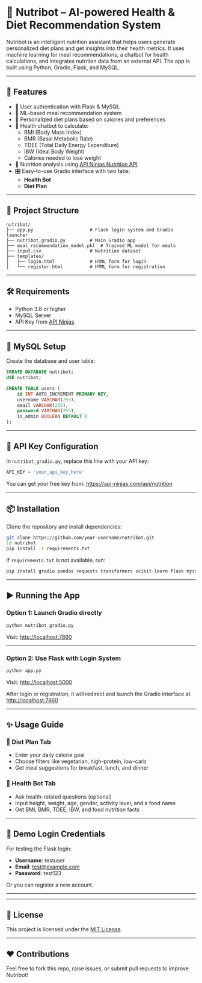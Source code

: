 # 🥗 Nutribot – AI-powered Health & Diet Recommendation System

Nutribot is an intelligent nutrition assistant that helps users generate personalized diet plans and get insights into their health metrics. It uses machine learning for meal recommendations, a chatbot for health calculations, and integrates nutrition data from an external API. The app is built using Python, Gradio, Flask, and MySQL.

---

## 🚀 Features

- 🔐 User authentication with Flask & MySQL
- 🧠 ML-based meal recommendation system
- 🍱 Personalized diet plans based on calories and preferences
- 💬 Health chatbot to calculate:
  - BMI (Body Mass Index)
  - BMR (Basal Metabolic Rate)
  - TDEE (Total Daily Energy Expenditure)
  - IBW (Ideal Body Weight)
  - Calories needed to lose weight
- 🥦 Nutrition analysis using [API Ninjas Nutrition API](https://api-ninjas.com/api/nutrition)
- 🎛️ Easy-to-use Gradio interface with two tabs:
  - **Health Bot**
  - **Diet Plan**

---

## 📁 Project Structure

```
nutribot/
├── app.py                     # Flask login system and Gradio launcher
├── nutribot_gradio.py         # Main Gradio app
├── meal_recommendation_model.pkl  # Trained ML model for meals
├── input.csv                  # Nutrition dataset
├── templates/
│   ├── login.html             # HTML form for login
│   └── register.html          # HTML form for registration
```

---

## 🛠️ Requirements

- Python 3.8 or higher
- MySQL Server
- API Key from [API Ninjas](https://api-ninjas.com/api/nutrition)

---

## 🔧 MySQL Setup

Create the database and user table:

```sql
CREATE DATABASE nutribot;
USE nutribot;

CREATE TABLE users (
    id INT AUTO_INCREMENT PRIMARY KEY,
    username VARCHAR(255),
    email VARCHAR(255),
    password VARCHAR(255),
    is_admin BOOLEAN DEFAULT 0
);
```

---

## 🔑 API Key Configuration

In `nutribot_gradio.py`, replace this line with your API key:

```python
API_KEY = 'your_api_key_here'
```

You can get your free key from: https://api-ninjas.com/api/nutrition

---

## 📦 Installation

Clone the repository and install dependencies:

```bash
git clone https://github.com/your-username/nutribot.git
cd nutribot
pip install -r requirements.txt
```

If `requirements.txt` is not available, run:

```bash
pip install gradio pandas requests transformers scikit-learn flask mysql-connector-python
```

---

## ▶️ Running the App

### Option 1: Launch Gradio directly

```bash
python nutribot_gradio.py
```

Visit: [http://localhost:7860](http://localhost:7860)

---

### Option 2: Use Flask with Login System

```bash
python app.py
```

Visit: [http://localhost:5000](http://localhost:5000)

After login or registration, it will redirect and launch the Gradio interface at [http://localhost:7860](http://localhost:7860)

---

## ✨ Usage Guide

### 🔷 Diet Plan Tab
- Enter your daily calorie goal
- Choose filters like vegetarian, high-protein, low-carb
- Get meal suggestions for breakfast, lunch, and dinner

### 🔶 Health Bot Tab
- Ask health-related questions (optional)
- Input height, weight, age, gender, activity level, and a food name
- Get BMI, BMR, TDEE, IBW, and food nutrition facts

---

## 🧪 Demo Login Credentials

For testing the Flask login:

- **Username**: testuser  
- **Email**: test@example.com  
- **Password**: test123

Or you can register a new account.

---



---

## 📝 License

This project is licensed under the [MIT License](LICENSE).

---

## ❤️ Contributions

Feel free to fork this repo, raise issues, or submit pull requests to improve Nutribot!
